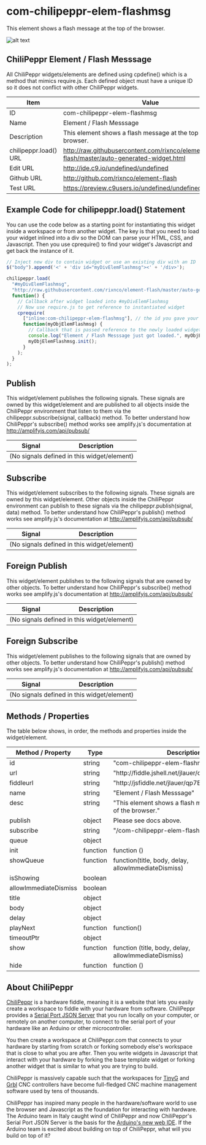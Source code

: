 # com-chilipeppr-elem-flashmsg
This element shows a flash message at the top of the browser.

![alt text](screenshot.png "Screenshot")

## ChiliPeppr Element / Flash Messsage

All ChiliPeppr widgets/elements are defined using cpdefine() which is a method
that mimics require.js. Each defined object must have a unique ID so it does
not conflict with other ChiliPeppr widgets.

| Item                  | Value           |
| -------------         | ------------- | 
| ID                    | com-chilipeppr-elem-flashmsg |
| Name                  | Element / Flash Messsage |
| Description           | This element shows a flash message at the top of the browser. |
| chilipeppr.load() URL | http://raw.githubusercontent.com/rixnco/element-flash/master/auto-generated-widget.html |
| Edit URL              | http://ide.c9.io/undefined/undefined |
| Github URL            | http://github.com/rixnco/element-flash |
| Test URL              | https://preview.c9users.io/undefined/undefined/widget.html |

## Example Code for chilipeppr.load() Statement

You can use the code below as a starting point for instantiating this widget 
inside a workspace or from another widget. The key is that you need to load 
your widget inlined into a div so the DOM can parse your HTML, CSS, and 
Javascript. Then you use cprequire() to find your widget's Javascript and get 
back the instance of it.

```javascript
// Inject new div to contain widget or use an existing div with an ID
$("body").append('<' + 'div id="myDivElemFlashmsg"><' + '/div>');

chilipeppr.load(
  "#myDivElemFlashmsg",
  "http://raw.githubusercontent.com/rixnco/element-flash/master/auto-generated-widget.html",
  function() {
    // Callback after widget loaded into #myDivElemFlashmsg
    // Now use require.js to get reference to instantiated widget
    cprequire(
      ["inline:com-chilipeppr-elem-flashmsg"], // the id you gave your widget
      function(myObjElemFlashmsg) {
        // Callback that is passed reference to the newly loaded widget
        console.log("Element / Flash Messsage just got loaded.", myObjElemFlashmsg);
        myObjElemFlashmsg.init();
      }
    );
  }
);

```

## Publish

This widget/element publishes the following signals. These signals are owned by this widget/element and are published to all objects inside the ChiliPeppr environment that listen to them via the 
chilipeppr.subscribe(signal, callback) method. 
To better understand how ChiliPeppr's subscribe() method works see amplify.js's documentation at http://amplifyjs.com/api/pubsub/

  <table id="com-chilipeppr-elem-pubsubviewer-pub" class="table table-bordered table-striped">
      <thead>
          <tr>
              <th style="">Signal</th>
              <th style="">Description</th>
          </tr>
      </thead>
      <tbody>
      <tr><td colspan="2">(No signals defined in this widget/element)</td></tr>    
      </tbody>
  </table>

## Subscribe

This widget/element subscribes to the following signals. These signals are owned by this widget/element. Other objects inside the ChiliPeppr environment can publish to these signals via the chilipeppr.publish(signal, data) method. 
To better understand how ChiliPeppr's publish() method works see amplify.js's documentation at http://amplifyjs.com/api/pubsub/

  <table id="com-chilipeppr-elem-pubsubviewer-sub" class="table table-bordered table-striped">
      <thead>
          <tr>
              <th style="">Signal</th>
              <th style="">Description</th>
          </tr>
      </thead>
      <tbody>
      <tr><td colspan="2">(No signals defined in this widget/element)</td></tr>    
      </tbody>
  </table>

## Foreign Publish

This widget/element publishes to the following signals that are owned by other objects. 
To better understand how ChiliPeppr's subscribe() method works see amplify.js's documentation at http://amplifyjs.com/api/pubsub/

  <table id="com-chilipeppr-elem-pubsubviewer-foreignpub" class="table table-bordered table-striped">
      <thead>
          <tr>
              <th style="">Signal</th>
              <th style="">Description</th>
          </tr>
      </thead>
      <tbody>
      <tr><td colspan="2">(No signals defined in this widget/element)</td></tr>    
      </tbody>
  </table>

## Foreign Subscribe

This widget/element publishes to the following signals that are owned by other objects.
To better understand how ChiliPeppr's publish() method works see amplify.js's documentation at http://amplifyjs.com/api/pubsub/

  <table id="com-chilipeppr-elem-pubsubviewer-foreignsub" class="table table-bordered table-striped">
      <thead>
          <tr>
              <th style="">Signal</th>
              <th style="">Description</th>
          </tr>
      </thead>
      <tbody>
      <tr><td colspan="2">(No signals defined in this widget/element)</td></tr>    
      </tbody>
  </table>

## Methods / Properties

The table below shows, in order, the methods and properties inside the widget/element.

  <table id="com-chilipeppr-elem-methodsprops" class="table table-bordered table-striped">
      <thead>
          <tr>
              <th style="">Method / Property</th>
              <th>Type</th>
              <th style="">Description</th>
          </tr>
      </thead>
      <tbody>
      <tr valign="top"><td>id</td><td>string</td><td>"com-chilipeppr-elem-flashmsg"</td></tr><tr valign="top"><td>url</td><td>string</td><td>"http://fiddle.jshell.net/jlauer/qp7Em/show/light/"</td></tr><tr valign="top"><td>fiddleurl</td><td>string</td><td>"http://jsfiddle.net/jlauer/qp7Em/"</td></tr><tr valign="top"><td>name</td><td>string</td><td>"Element / Flash Messsage"</td></tr><tr valign="top"><td>desc</td><td>string</td><td>"This element shows a flash message at the top of the browser."</td></tr><tr valign="top"><td>publish</td><td>object</td><td>Please see docs above.</td></tr><tr valign="top"><td>subscribe</td><td>string</td><td>"/com-chilipeppr-elem-flashmsg/flashmsg"</td></tr><tr valign="top"><td>queue</td><td>object</td><td></td></tr><tr valign="top"><td>init</td><td>function</td><td>function () </td></tr><tr valign="top"><td>showQueue</td><td>function</td><td>function(title, body, delay, allowImmediateDismiss) </td></tr><tr valign="top"><td>isShowing</td><td>boolean</td><td></td></tr><tr valign="top"><td>allowImmediateDismiss</td><td>boolean</td><td></td></tr><tr valign="top"><td>title</td><td>object</td><td></td></tr><tr valign="top"><td>body</td><td>object</td><td></td></tr><tr valign="top"><td>delay</td><td>object</td><td></td></tr><tr valign="top"><td>playNext</td><td>function</td><td>function() </td></tr><tr valign="top"><td>timeoutPtr</td><td>object</td><td></td></tr><tr valign="top"><td>show</td><td>function</td><td>function (title, body, delay, allowImmediateDismiss) </td></tr><tr valign="top"><td>hide</td><td>function</td><td>function () </td></tr>
      </tbody>
  </table>


## About ChiliPeppr

[ChiliPeppr](http://chilipeppr.com) is a hardware fiddle, meaning it is a 
website that lets you easily
create a workspace to fiddle with your hardware from software. ChiliPeppr provides
a [Serial Port JSON Server](https://github.com/johnlauer/serial-port-json-server) 
that you run locally on your computer, or remotely on another computer, to connect to 
the serial port of your hardware like an Arduino or other microcontroller.

You then create a workspace at ChiliPeppr.com that connects to your hardware 
by starting from scratch or forking somebody else's
workspace that is close to what you are after. Then you write widgets in
Javascript that interact with your hardware by forking the base template 
widget or forking another widget that
is similar to what you are trying to build.

ChiliPeppr is massively capable such that the workspaces for 
[TinyG](http://chilipeppr.com/tinyg) and [Grbl](http://chilipeppr.com/grbl) CNC 
controllers have become full-fledged CNC machine management software used by
tens of thousands.

ChiliPeppr has inspired many people in the hardware/software world to use the
browser and Javascript as the foundation for interacting with hardware. The
Arduino team in Italy caught wind of ChiliPeppr and now
ChiliPeppr's Serial Port JSON Server is the basis for the 
[Arduino's new web IDE](https://create.arduino.cc/). If the Arduino team is excited about building on top
of ChiliPeppr, what
will you build on top of it?

